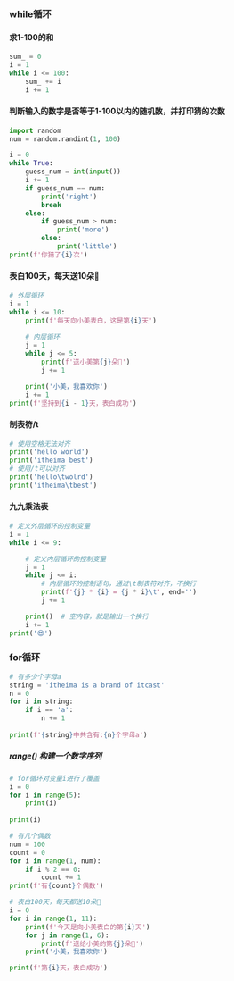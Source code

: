 ### while循环


#### 求1-100的和

```python
sum_ = 0
i = 1
while i <= 100:
    sum_ += i
    i += 1
```


#### 判断输入的数字是否等于1-100以内的随机数，并打印猜的次数

```python
import random
num = random.randint(1, 100)

i = 0
while True:
    guess_num = int(input())
    i += 1
    if guess_num == num:
        print('right')
        break
    else:
        if guess_num > num:
            print('more')
        else:
            print('little')
print(f'你猜了{i}次')
```


#### 表白100天，每天送10朵🌹

```python
# 外层循环
i = 1
while i <= 10:
    print(f'每天向小美表白，这是第{i}天')
    
    # 内层循环
    j = 1
    while j <= 5:
        print(f'送小美第{j}朵🌹')
        j += 1

    print('小美，我喜欢你')
    i += 1
print(f'坚持到{i - 1}天，表白成功')

```


#### 制表符/t

```python
# 使用空格无法对齐
print('hello world')
print('itheima best')
# 使用/t可以对齐
print('hello\twolrd')
print('itheima\tbest')
```


#### 九九乘法表

```python
# 定义外层循环的控制变量
i = 1
while i <= 9:

    # 定义内层循环的控制变量
    j = 1
    while j <= i:
        # 内层循环的控制语句，通过\t制表符对齐，不换行
        print(f'{j} * {i} = {j * i}\t', end='')
        j += 1

    print()  # 空内容，就是输出一个换行
    i += 1
print('😍')
```


### for循环

```python
# 有多少个字母a
string = 'itheima is a brand of itcast'
n = 0
for i in string:
    if i == 'a':
        n += 1
        
print(f'{string}中共含有:{n}个字母a')
```


##### range() 构建一个数字序列
```python
# for循环对变量i进行了覆盖
i = 0
for i in range(5):
    print(i)
    
print(i)

```

```python
# 有几个偶数
num = 100
count = 0
for i in range(1, num):
    if i % 2 == 0:
        count += 1
print(f'有{count}个偶数')
```


```python
# 表白100天，每天都送10朵🌹
i = 0
for i in range(1, 11):
    print(f'今天是向小美表白的第{i}天')
    for j in range(1, 6):
        print(f'送给小美的第{j}朵🌹')
    print('小美，我喜欢你')

print(f'第{i}天，表白成功')

```
